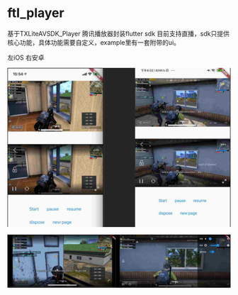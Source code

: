 # ftl_player

基于TXLiteAVSDK_Player 腾讯播放器封装flutter sdk 目前支持直播，sdk只提供核心功能，具体功能需要自定义，example里有一套附带的ui。

左iOS 右安卓

![Image text](./screenshot1.png)

![Image text](./screenshot2.png)
